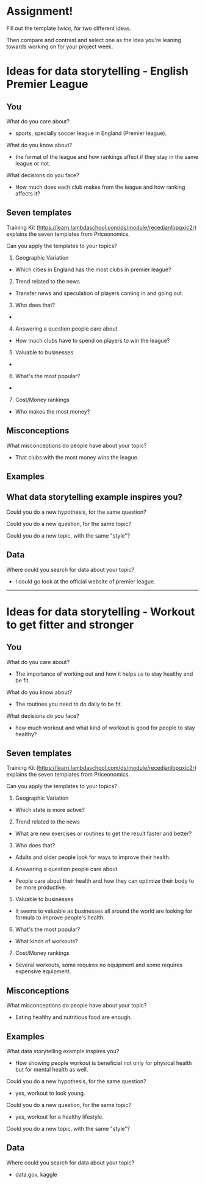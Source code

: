 # Assignment!

Fill out the template *twice*, for two different ideas.

Then compare and contrast and select one as the idea you're leaning towards
working on for your project week.


# Ideas for data storytelling - English Premier League

## You

What do you care about?
- sports, specially soccer league in England (Premier league).

What do you know about?
- the format of the league and how rankings affect if they stay in the same league or not. 

What decisions do you face?
- How much does each club makes from the league and how ranking affects it?

## Seven templates

Training Kit (https://learn.lambdaschool.com/ds/module/recedjanlbpqxic2r) explains the seven templates from Priceonomics.

Can you apply the templates to your topics? 

1. Geographic Variation
- Which cities in England has the most clubs in premier league?

2. Trend related to the news
- Transfer news and speculation of players coming in and going out.

3. Who does that?
- 

4. Answering a question people care about
- How much clubs have to spend on players to win the league?

5. Valuable to businesses
- 

6. What's the most popular?
- 

7. Cost/Money rankings
- Who makes the most money?

## Misconceptions

What misconceptions do people have about your topic?
- That clubs with the most money wins the league.

## Examples

What data storytelling example inspires you?
- 

Could you do a new hypothesis, for the same question?


Could you do a new question, for the same topic?


Could you do a new topic, with the same "style"?


## Data

Where could you search for data about your topic?
- I could go look at the official website of premier league.
---

# Ideas for data storytelling - Workout to get fitter and stronger

## You

What do you care about?
- The importance of working out and how it helps us to stay healthy and be fit.

What do you know about?
- The routines you need to do daily to be fit.

What decisions do you face?
- how much workout and what kind of workout is good for people to stay healthy?

## Seven templates

Training Kit (https://learn.lambdaschool.com/ds/module/recedjanlbpqxic2r) explains the seven templates from Priceonomics.

Can you apply the templates to your topics? 

1. Geographic Variation
- Which state is more active?

2. Trend related to the news
- What are new exercises or routines to get the result faster and better?

3. Who does that?
- Adults and older people look for ways to improve their health.

4. Answering a question people care about
- People care about their health and how they can optimize their body to be more productive.

5. Valuable to businesses
- It seems to valuable as businesses all around the world are looking for formula to improve people's health.

6. What's the most popular?
- What kinds of workouts?

7. Cost/Money rankings
- Several workouts, some requires no equipment and some requires expensive equipment.

## Misconceptions

What misconceptions do people have about your topic?
- Eating healthy and nutritious food are enough.

## Examples

What data storytelling example inspires you?
- How showing people workout is beneficial not only for physical health but for mental health as well.

Could you do a new hypothesis, for the same question?
- yes, workout to look young.

Could you do a new question, for the same topic?
- yes, workout for a healthy lifestyle.

Could you do a new topic, with the same "style"?


## Data

Where could you search for data about your topic?
- data.gov, kaggle
